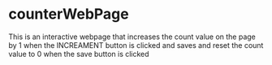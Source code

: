 # counterWebPage
This is an interactive webpage that increases the count value on the page by 1 when the INCREAMENT button is clicked and  saves and reset the count value to 0 when the save button is clicked 
